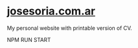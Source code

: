 # [josesoria.com.ar](https://josesoria.com.ar)

My personal website with printable version of CV.

NPM RUN START
